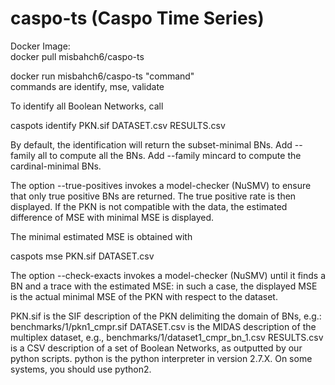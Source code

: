 # caspo-ts (Caspo Time Series)
Docker Image:   
docker pull misbahch6/caspo-ts   

docker run misbahch6/caspo-ts "command"   
commands are identify, mse, validate   

To identify all Boolean Networks, call

caspots identify PKN.sif DATASET.csv RESULTS.csv  

By default, the identification will return the subset-minimal BNs. Add --family all to compute all the BNs. Add --family mincard to compute the cardinal-minimal BNs.

The option --true-positives invokes a model-checker (NuSMV) to ensure that only true positive BNs are returned. The true positive rate is then displayed. If the PKN is not compatible with the data, the estimated difference of MSE with minimal MSE is displayed.

The minimal estimated MSE is obtained with

caspots mse PKN.sif DATASET.csv

The option --check-exacts invokes a model-checker (NuSMV) until it finds a BN and a trace with the estimated MSE: in such a case, the displayed MSE is the actual minimal MSE of the PKN with respect to the dataset.


PKN.sif is the SIF description of the PKN delimiting the domain of BNs, e.g.: benchmarks/1/pkn1_cmpr.sif
DATASET.csv is the MIDAS description of the multiplex dataset, e.g., benchmarks/1/dataset1_cmpr_bn_1.csv
RESULTS.csv is a CSV description of a set of Boolean Networks, as outputted by our python scripts.
python is the python interpreter in version 2.7.X. On some systems, you should use python2.
